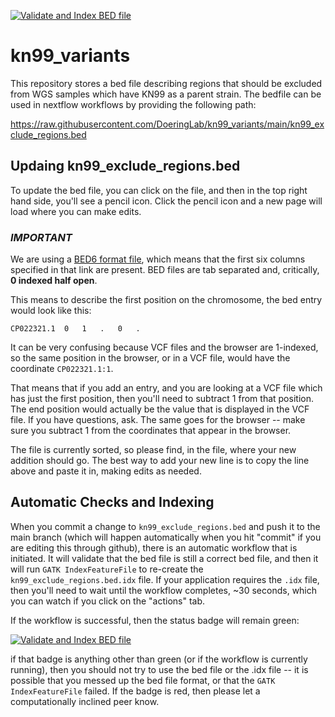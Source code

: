 [![Validate and Index BED file](https://github.com/DoeringLab/kn99_variants/actions/workflows/validate-bed.yml/badge.svg)](https://github.com/DoeringLab/kn99_variants/actions/workflows/validate-bed.yml)

# kn99_variants

This repository stores a bed file describing regions that should be excluded from
WGS samples which have KN99 as a parent strain. The bedfile can be used in nextflow
workflows by providing the following path:

https://raw.githubusercontent.com/DoeringLab/kn99_variants/main/kn99_exclude_regions.bed

## Updaing kn99_exclude_regions.bed

To update the bed file, you can click on the file, and then in the top right hand side, 
you'll see a pencil icon. Click the pencil icon and a new page will load where you 
can make edits.

### ***IMPORTANT***
We are using a [BED6 format file](https://en.wikipedia.org/wiki/BED_(file_format)), which
means that the first six columns specified in that link are present. BED files are tab 
separated and, critically, **0 indexed half open**.

This means to describe the first position on the chromosome, the bed entry would look like this:

```raw
CP022321.1	0	1	.	0	.
```

It can be very confusing because VCF files and the browser are 1-indexed, so the same position
in the browser, or in a VCF file, would have the coordinate `CP022321.1:1`.

That means that if you add an entry, and you are looking at a VCF file which has just the first
position, then you'll need to subtract 1 from that position. The end position would actually be
the value that is displayed in the VCF file. If you have questions, ask. The same goes for the
browser -- make sure you subtract 1 from the coordinates that appear in the browser.

The file is currently sorted, so please find, in the file, where your new addition should go. The
best way to add your new line is to copy the line above and paste it in, making edits as needed.

## Automatic Checks and Indexing

When you commit a change to `kn99_exclude_regions.bed` and push it to the main branch
(which will happen automatically when you hit "commit" if you are editing this through
github), there is an automatic workflow that is initiated. It will validate that the bed
file is still a correct bed file, and then it will run `GATK IndexFeatureFile` to re-create
the `kn99_exclude_regions.bed.idx` file. If your application requires the `.idx` file, then
you'll need to wait until the workflow completes, ~30 seconds, which you can watch if you 
click on the "actions" tab.  

If the workflow is successful, then the status badge will remain green:

[![Validate and Index BED file](https://github.com/DoeringLab/kn99_variants/actions/workflows/validate-bed.yml/badge.svg)](https://github.com/DoeringLab/kn99_variants/actions/workflows/validate-bed.yml)

if that badge is anything other than green (or if the workflow is currently running), then
you should not try to use the bed file or the .idx file -- it is possible that you messed up
the bed file format, or that the `GATK IndexFeatureFile` failed. If the badge is red, then 
please let a computationally inclined peer know.
